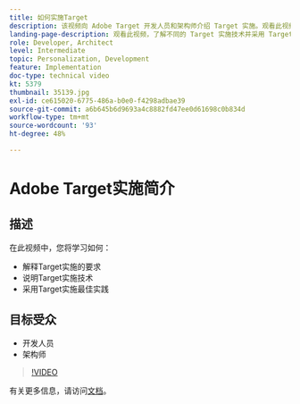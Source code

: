 ```yaml
---
title: 如何实施Target
description: 该视频向 Adobe Target 开发人员和架构师介绍 Target 实施。观看此视频，了解不同的 Target 实施技术并采用 Target 实施的最佳实践。
landing-page-description: 观看此视频，了解不同的 Target 实施技术并采用 Target 实施的最佳实践。
role: Developer, Architect
level: Intermediate
topic: Personalization, Development
feature: Implementation
doc-type: technical video
kt: 5379
thumbnail: 35139.jpg
exl-id: ce615020-6775-486a-b0e0-f4298adbae39
source-git-commit: a6b645b6d9693a4c8882fd47ee0d61698c0b834d
workflow-type: tm+mt
source-wordcount: '93'
ht-degree: 48%

---
```


# Adobe Target实施简介

## 描述

在此视频中，您将学习如何：

* 解释Target实施的要求
* 说明Target实施技术
* 采用Target实施最佳实践

## 目标受众

* 开发人员
* 架构师

>[!VIDEO](https://video.tv.adobe.com/v/35139/?quality=12)

有关更多信息，请访问[文档](https://experienceleague.adobe.com/docs/target/using/implement-target/implementing-target.html?lang=en)。
